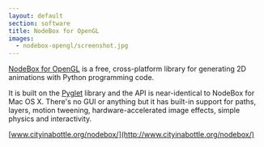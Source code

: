 ```yaml
---
layout: default
section: software
title: NodeBox for OpenGL
images:
  - nodebox-opengl/screenshot.jpg
---
```

[NodeBox for OpenGL][nogl] is a free, cross-platform library for generating 2D animations with Python programming code.

It is built on the [Pyglet][] library and the API is near-identical to NodeBox for Mac OS X. There's no GUI or anything but it has built-in support for paths, layers, motion tweening, hardware-accelerated image effects, simple physics and interactivity. 

[nogl]: http://beta.nodebox.net/
[pyglet]: http://pyglet.org/

[www.cityinabottle.org/nodebox/](http://www.cityinabottle.org/nodebox/)